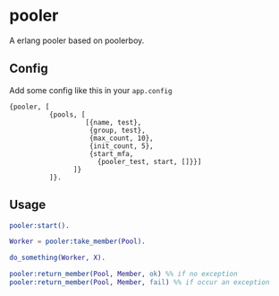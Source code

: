 # pooler
A erlang pooler based on poolerboy.

## Config
Add some config like this in your `app.config`
```
{pooler, [
          {pools, [
                   [{name, test},
                    {group, test},
                    {max_count, 10},
                    {init_count, 5},
                    {start_mfa,
                      {pooler_test, start, []}}]
                ]}
          ]}.
```
## Usage
```erlang
pooler:start().

Worker = pooler:take_member(Pool).

do_something(Worker, X).

pooler:return_member(Pool, Member, ok) %% if no exception
pooler:return_member(Pool, Member, fail) %% if occur an exception
```
